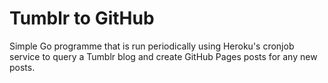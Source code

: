 # Tumblr to GitHub

Simple Go programme that is run periodically using Heroku's cronjob service to query a Tumblr blog and create GitHub Pages posts for any new posts.
